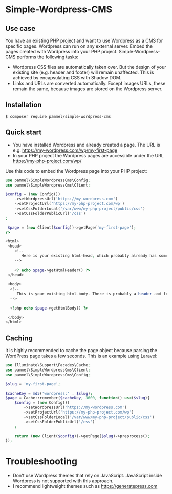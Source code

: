 # Simple-Wordpress-CMS

## Use case
You have an existing PHP project and want to use Wordpress as a CMS for specific pages. Wordpress can run on any external server. Embed the pages created with Wordpress into your PHP project. Simple-Wordpress-CMS performs the following tasks:

- Wordpress CSS files are automatically taken over. But the design of your existing site (e.g. header and footer) will remain unaffected. This is achieved by encapsulating CSS with Shadow DOM.
- Links and URLs are converted automatically. Except images URLs, these remain the same, because images are stored on the Wordpress server.

## Installation

```console
$ composer require pammel/simple-wordpress-cms
```

## Quick start
- You have installed Wordpress and already created a page. The URL is e.g. https://my-wordpress.com/wp/my-first-page
- In your PHP project the Wordpress pages are accessible under the URL https://my-php-project.com/wp/<slug>

Use this code to embed the Wordpress page into your PHP project:

```php
use pammel\SimpleWordpressCms\Config;
use pammel\SimpleWordpressCms\Client;

$config = (new Config())
    ->setWordpressUrl('https://my-wordpress.com')
    ->setProjectUrl('https://my-php-project.com/wp')
    ->setCssFolderLocal('/var/www/my-php-project/public/css')
    ->setCssFolderPublicUrl('/css')
;

 $page = (new Client($config))->getPage('my-first-page');  
?>

<html>
 <head>
    <!-- 
       Here is your existing html-head, which probably already has some head-tags in it. 
    -->
    
    <? echo $page->getHtmlHeader() ?>
 </head>
 
 <body>
  <!-- 
     This is your existing html-body. There is probably a header and footer and more. 
  -->
  
  <?php echo $page->getHtmlBody() ?>

 </body>
</html>
```

## Caching
It is highly recommended to cache the page object because parsing the WordPress page takes a few seconds. This is an example using Laravel:

```php
use Illuminate\Support\Facades\Cache;
use pammel\SimpleWordpressCms\Client;
use pammel\SimpleWordpressCms\Config;

$slug = 'my-first-page';

$cacheKey = md5('wordpress:' . $slug);
$page = Cache::remember($cacheKey, 3600, function() use($slug){
    $config = (new Config())
        ->setWordpressUrl('https://my-wordpress.com')
        ->setProjectUrl('https://my-php-project.com/wp')
        ->setCssFolderLocal('/var/www/my-php-project/public/css')
        ->setCssFolderPublicUrl('/css')
    ;

    return (new Client($config))->getPage($slug)->preprocess();
});

```


# Troubleshooting
- Don't use Wordpress themes that rely on JavaScript. JavaScript inside Wordpress is not supported with this approach.
- I recommend lightweight themes such as https://generatepress.com
